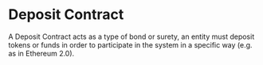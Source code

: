 # Deposit Contract

A Deposit Contract acts as a type of bond or surety, an entity must deposit tokens or funds in order to participate in the system in a specific way (e.g. as in Ethereum 2.0).
